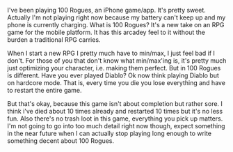 

I've been playing 100 Rogues, an iPhone game/app. It's pretty sweet. Actually I'm not playing right now because my battery can't keep up and my phone is currently charging. What is 100 Rogues? It's a new take on an RPG game for the mobile platform. It has this arcadey feel to it without the burden a traditional RPG carries.



When I start a new RPG I pretty much have to min/max, I just feel bad if I don't. For those of you that don't know what min/max'ing is, it's pretty much just optimizing your character, i.e. making them perfect. But in 100 Rogues is different. Have you ever played Diablo? Ok now think playing Diablo but on hardcore mode. That is, every time you die you lose everything and have to restart the entire game.



But that's okay, because this game isn't about completion but rather sore. I think i've died about 10 times already and restarted 10 times but it's no less fun. Also there's no trash loot in this game, everything you pick up matters. I'm not going to go into too much detail right now though, expect something in the near future when I can actually stop playing long enough to write something decent about 100 Rogues.





